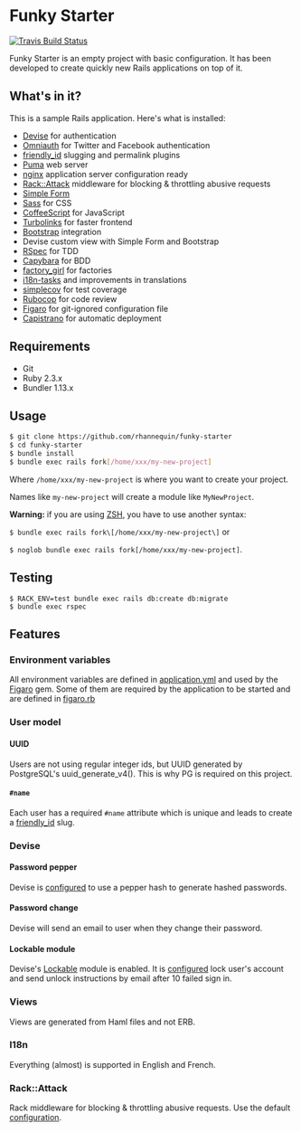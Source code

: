 # Funky Starter

[![Travis Build Status](https://api.travis-ci.org/rhannequin/funky-starter.png)](https://travis-ci.org/rhannequin/funky-starter)

Funky Starter is an empty project with basic configuration. It has been developed to create quickly new Rails applications on top of it.


## What's in it?

This is a sample Rails application. Here's what is installed:

* [Devise](https://github.com/plataformatec/devise) for authentication
* [Omniauth](https://github.com/omniauth/omniauth) for Twitter and Facebook authentication
* [friendly_id](https://github.com/norman/friendly_id) slugging and permalink plugins
* [Puma](https://github.com/puma/puma) web server
* [nginx](http://nginx.org) application server configuration ready
* [Rack::Attack](https://github.com/kickstarter/rack-attack) middleware for blocking & throttling abusive requests
* [Simple Form](https://github.com/plataformatec/simple_form)
* [Sass](http://sass-lang.com/guide) for CSS
* [CoffeeScript](http://coffeescript.org/) for JavaScript
* [Turbolinks](https://github.com/rails/turbolinks) for faster frontend
* [Bootstrap](https://github.com/twbs/bootstrap-sass) integration
* Devise custom view with Simple Form and Bootstrap
* [RSpec](https://github.com/rspec/rspec-rails) for TDD
* [Capybara](https://github.com/jnicklas/capybara) for BDD
* [factory_girl](https://github.com/thoughtbot/factory_girl) for factories
* [i18n-tasks](https://github.com/glebm/i18n-tasks) and improvements in translations
* [simplecov](https://github.com/colszowka/simplecov) for test coverage
* [Rubocop](https://github.com/bbatsov/rubocop) for code review
* [Figaro](https://github.com/laserlemon/figaro) for git-ignored configuration file
* [Capistrano](http://capistranorb.com) for automatic deployment


## Requirements

* Git
* Ruby 2.3.x
* Bundler 1.13.x


## Usage

```sh
$ git clone https://github.com/rhannequin/funky-starter
$ cd funky-starter
$ bundle install
$ bundle exec rails fork[/home/xxx/my-new-project]
```

Where `/home/xxx/my-new-project` is where you want to create your project.

Names like `my-new-project` will create a module like `MyNewProject`.

**Warning:** if you are using [ZSH](https://github.com/robbyrussell/oh-my-zsh), you have to use another syntax:

`$ bundle exec rails fork\[/home/xxx/my-new-project\]` or

`$ noglob bundle exec rails fork[/home/xxx/my-new-project]`.


## Testing

```
$ RACK_ENV=test bundle exec rails db:create db:migrate
$ bundle exec rspec
```

## Features

### Environment variables

All environment variables are defined in [application.yml](https://github.com/rhannequin/funky-starter/blob/master/config/application.yml) and used by the [Figaro](https://github.com/laserlemon/figaro) gem. Some of them are required by the application to be started and are defined in [figaro.rb](https://github.com/rhannequin/funky-starter/blob/master/config/initializers/figaro.rb)

### User model

#### UUID

Users are not using regular integer ids, but UUID generated by PostgreSQL's uuid_generate_v4(). This is why PG is required on this project.

#### `#name`

Each user has a required `#name` attribute which is unique and leads to create a [friendly_id](https://github.com/norman/friendly_id) slug.

### Devise

#### Password pepper

Devise is [configured](https://github.com/rhannequin/funky-starter/blob/master/config/initializers/devise.rb) to use a pepper hash to generate hashed passwords.

#### Password change

Devise will send an email to user when they change their password.

#### Lockable module

Devise's [Lockable](http://www.rubydoc.info/github/plataformatec/devise/master/Devise/Models/Lockable) module is enabled. It is [configured](https://github.com/rhannequin/funky-starter/blob/master/config/initializers/devise.rb) lock user's account and send unlock instructions by email after 10 failed sign in.

### Views

Views are generated from Haml files and not ERB.

### I18n

Everything (almost) is supported in English and French.

### Rack::Attack

Rack middleware for blocking & throttling abusive requests. Use the default [configuration](https://github.com/rhannequin/funky-starter/blob/master/config/initializers/rack-attack.rb).
